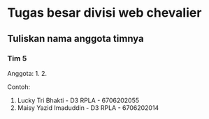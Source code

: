 # Tugas besar divisi web chevalier

## Tuliskan nama anggota timnya

### Tim 5

Anggota:
1. 
2.

Contoh:
1. Lucky Tri Bhakti - D3 RPLA - 6706202055
2. Maisy Yazid Imaduddin - D3 RPLA - 6706202014
